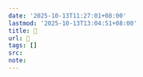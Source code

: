 ```yaml
---
date: '2025-10-13T11:27:01+08:00'
lastmod: '2025-10-13T13:04:51+08:00'
title: 󰕃
url: 󰕃
tags: []
src:
note:
---
```

